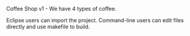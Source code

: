 Coffee Shop
v1 - We have 4 types of coffee.

Eclipse users can import the project.
Command-line users can edit files directly and use makefile to build.

